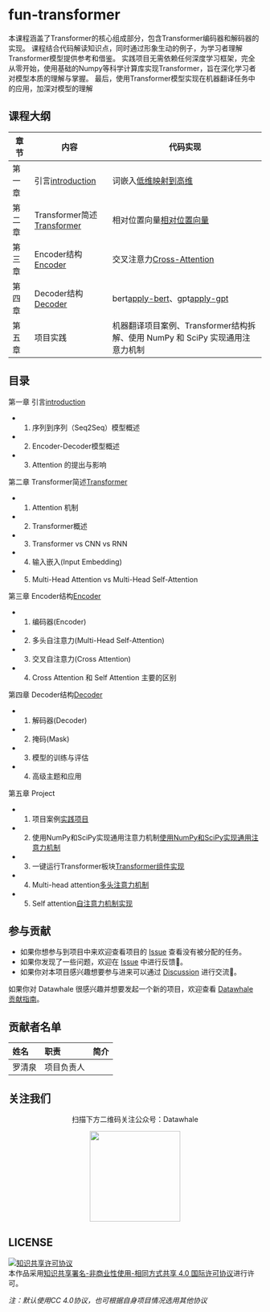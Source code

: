 # fun-transformer
本课程涵盖了Transformer的核心组成部分，包含Transformer编码器和解码器的实现。
课程结合代码解读知识点，同时通过形象生动的例子，为学习者理解Transformer模型提供参考和借鉴。
实践项目无需依赖任何深度学习框架，完全从零开始，使用基础的Numpy等科学计算库实现Transformer，旨在深化学习者对模型本质的理解与掌握。
最后，使用Transformer模型实现在机器翻译任务中的应用，加深对模型的理解


## 课程大纲
| 章节  | 内容 | 代码实现|
| ------------- | ------------- |------------- |
| 第一章 | 引言[introduction](https://github.com/datawhalechina/fun-transformer/blob/main/docs/chapter1/introduction.md) |词嵌入[低维映射到高维](https://github.com/datawhalechina/fun-transformer/blob/main/docs/chapter1/低维映射到高维.ipynb)|
| 第二章 | Transformer简述[Transformer](https://github.com/datawhalechina/fun-transformer/blob/main/docs/chapter2/Transformer.md) |  相对位置向量[相对位置向量](https://github.com/datawhalechina/fun-transformer/blob/main/docs/chapter2/相对位置向量.ipynb)  |
| 第三章 | Encoder结构[Encoder](https://github.com/datawhalechina/fun-transformer/blob/main/docs/chapter3/Encoder.md)   | 交叉注意力[Cross-Attention](https://github.com/datawhalechina/fun-transformer/blob/main/docs/chapter3/Cross-Attention.ipynb)      |
|第四章   |Decoder结构[Decoder](https://github.com/datawhalechina/fun-transformer/blob/main/docs/chapter4/Decoder.md)| bert[apply-bert](https://github.com/datawhalechina/fun-transformer/blob/main/docs/chapter4/apply-bert.ipynb)、gpt[apply-gpt](https://github.com/datawhalechina/fun-transformer/blob/main/docs/chapter4/apply-gpt.ipynb)      |
|第五章 |项目实践| 机器翻译项目案例、Transformer结构拆解、使用 NumPy 和 SciPy 实现通用注意力机制|

## 目录
第一章 引言[introduction](https://github.com/datawhalechina/fun-transformer/blob/main/docs/chapter1/introduction.md)
- 1. 序列到序列（Seq2Seq）模型概述
- 2. Encoder-Decoder模型概述
- 3. Attention 的提出与影响

第二章 Transformer简述[Transformer](https://github.com/datawhalechina/fun-transformer/blob/main/docs/chapter2/Transformer.md)
- 1. Attention 机制
- 2. Transformer概述
- 3. Transformer vs CNN vs RNN
- 4. 输入嵌入(Input Embedding)
- 5. Multi-Head Attention vs Multi-Head Self-Attention

第三章 Encoder结构[Encoder](https://github.com/datawhalechina/fun-transformer/blob/main/docs/chapter3/Encoder.md)
-  1. 编码器(Encoder)
- 2. 多头自注意力(Multi-Head Self-Attention)
- 3. 交叉自注意力(Cross Attention)
- 4. Cross Attention 和 Self Attention 主要的区别

第四章 Decoder结构[Decoder](https://github.com/datawhalechina/fun-transformer/blob/main/docs/chapter4/Decoder.md)
- 1. 解码器(Decoder)
- 2. 掩码(Mask)
- 3. 模型的训练与评估
- 4. 高级主题和应用
  
第五章 Project
- 1. 项目案例[实践项目](https://github.com/datawhalechina/fun-transformer/blob/main/docs/chapter5/实践项目.ipynb)
- 2. 使用NumPy和SciPy实现通用注意力机制[使用NumPy和SciPy实现通用注意力机制](https://github.com/datawhalechina/fun-transformer/blob/main/docs/chapter5/%E4%BD%BF%E7%94%A8%20NumPy%20%E5%92%8C%20SciPy%20%E5%AE%9E%E7%8E%B0%E9%80%9A%E7%94%A8%E6%B3%A8%E6%84%8F%E5%8A%9B%E6%9C%BA%E5%88%B6.ipynb)
- 3. 一键运行Transformer板块[Transformer组件实现](https://github.com/datawhalechina/fun-transformer/blob/main/docs/chapter5/Transformer组件实现.ipynb)
- 4. Multi-head attention[多头注意力机制](https://github.com/datawhalechina/fun-transformer/blob/main/docs/chapter5/多头注意力机制.ipynb)
- 5. Self attention[自注意力机制实现](https://github.com/datawhalechina/fun-transformer/blob/main/docs/chapter5/自注意力机制实现.ipynb)
## 参与贡献

- 如果你想参与到项目中来欢迎查看项目的 [Issue]() 查看没有被分配的任务。
- 如果你发现了一些问题，欢迎在 [Issue]() 中进行反馈🐛。
- 如果你对本项目感兴趣想要参与进来可以通过 [Discussion]() 进行交流💬。

如果你对 Datawhale 很感兴趣并想要发起一个新的项目，欢迎查看 [Datawhale 贡献指南](https://github.com/datawhalechina/DOPMC#%E4%B8%BA-datawhale-%E5%81%9A%E5%87%BA%E8%B4%A1%E7%8C%AE)。

## 贡献者名单

| 姓名 | 职责 | 简介 |
| :----| :---- | :---- |
| 罗清泉 | 项目负责人 |  |



## 关注我们

<div align=center>
<p>扫描下方二维码关注公众号：Datawhale</p>
<img src="https://raw.githubusercontent.com/datawhalechina/pumpkin-book/master/res/qrcode.jpeg" width = "180" height = "180">
</div>

## LICENSE

<a rel="license" href="http://creativecommons.org/licenses/by-nc-sa/4.0/"><img alt="知识共享许可协议" style="border-width:0" src="https://img.shields.io/badge/license-CC%20BY--NC--SA%204.0-lightgrey" /></a><br />本作品采用<a rel="license" href="http://creativecommons.org/licenses/by-nc-sa/4.0/">知识共享署名-非商业性使用-相同方式共享 4.0 国际许可协议</a>进行许可。

*注：默认使用CC 4.0协议，也可根据自身项目情况选用其他协议*
